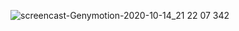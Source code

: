 ![screencast-Genymotion-2020-10-14_21 22 07 342](https://user-images.githubusercontent.com/67810399/96092314-ffa33200-0eca-11eb-81ba-fbae39d600e1.gif)